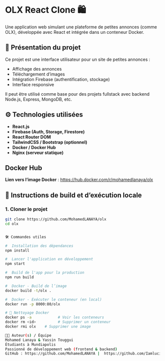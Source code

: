 # OLX React Clone 🛍️

Une application web simulant une plateforme de petites annonces (comme OLX), développée avec React et intégrée dans un conteneur Docker.

## 📌 Présentation du projet

Ce projet est une interface utilisateur pour un site de petites annonces :
- Affichage des annonces
- Téléchargement d’images
- Intégration Firebase (authentification, stockage)
- Interface responsive

Il peut être utilisé comme base pour des projets fullstack avec backend Node.js, Express, MongoDB, etc.

## ⚙️ Technologies utilisées

- **React.js**
- **Firebase (Auth, Storage, Firestore)**
- **React Router DOM**
- **TailwindCSS / Bootstrap (optionnel)**
- **Docker / Docker Hub**
- **Nginx (serveur statique)**

## Docker Hub

**Lien vers l’image Docker** :  https://hub.docker.com/r/mohamedlanaya/olx


## 🚀 Instructions de build et d’exécution locale

### 1. Cloner le projet

```bash
git clone https://github.com/MohamedLANAYA/olx
cd olx


🛠️ Commandes utiles

#  Installation des dépendances
npm install

#  Lancer l'application en développement
npm start

#  Build de l'app pour la production
npm run build

#  Docker - Build de l’image
docker build -t/olx .

#  Docker - Exécuter le conteneur (en local)
docker run -p 8000:80/olx

# 🧹 Nettoyage Docker
docker ps -a            # Voir les conteneurs
docker rm <id>          # Supprimer un conteneur
docker rmi olx    # Supprimer une image

👨‍💻 Auteur(s) / Équipe
Mohamed Lanaya & Yassin Touggui
Étudiants à Mundiapolis
Passionné de développement web (frontend & backend)
GitHub : https://github.com/MohamedLANAYA |  https://github.com/Iamlucid111








 
